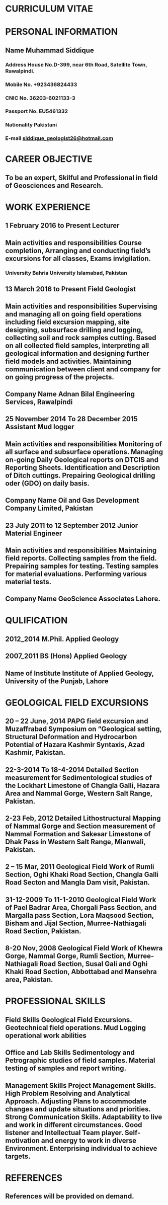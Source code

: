 # CURRICULUM VITAE

# **PERSONAL INFORMATION**
## Name	**Muhammad Siddique** 
### Address	House No.D-399, near 6th Road, Satellite Town, Rawalpindi.
### Mobile No.	+923436824433
### CNIC No.	36203-6021133-3
### Passport No.	EU5461332
### Nationality	Pakistani
### E-mail	siddique_geologist26@hotmail.com

# **CAREER OBJECTIVE**

## To be an expert, Skilful and Professional in field of Geosciences and Research.

# **WORK EXPERIENCE**

##  1 February 2016 to Present	                  Lecturer
## Main activities and responsibilities	  Course completion, Arranging and conducting                                                                                   field’s excursions for all classes, Exams invigilation.
### University	                                                         Bahria University Islamabad, Pakistan

## 13 March 2016 to Present	                     Field Geologist
## Main activities and responsibilities	    Supervising and managing all on going field                                                                                       operations including field excursion mapping, site                                                                           designing, subsurface drilling and logging,                                                                                       collecting soil and rock samples cutting.  Based on                                                                         all collected field samples, interpreting all geological                                                                       information and designing further field models and                                                                           activities. Maintaining communication between client                                                                       and company for on going progress of the projects.
## Company Name	                                     Adnan Bilal Engineering Services, Rawalpindi

## 25   November 2014 To 28 December 2015	Assistant Mud logger
## Main activities and responsibilities	              Monitoring of all surface and subsurface                                                                                            operations. Managing on-going Daily                                                                                                  Geological reports on DTCIS and Reporting                                                                                      Sheets. Identification and Description of Ditch                                                                                  cuttings. Prepairing Geological drilling oder                                                                                     (GDO) on daily basis.
## Company Name                                    	Oil and Gas Development Company Limited, Pakistan
## 23 July 2011 to 12 September 2012         	Junior Material Engineer
## Main activities and responsibilities	       Maintaining field reports. Collecting samples from                                                                            the field. Prepairing samples for testing. Testing                                                                                samples for material evaluations. Performing                                                                                    various material tests.
## Company Name	                                       GeoScience Associates Lahore.


# **QULIFICATION**

## 2012_2014                         	M.Phil. Applied Geology
## 2007_2011	                        BS (Hons) Applied Geology
## Name of Institute	Institute of Applied Geology, University of the Punjab, Lahore 

# **GEOLOGICAL FIELD EXCURSIONS**

## 20 – 22 June, 2014	       PAPG field excursion and Muzaffrabad Symposium on “Geological                                               setting, Structural Deformation and Hydrocarbon Potential of                                                         Hazara Kashmir Syntaxis, Azad Kashmir, Pakistan.
## 22-3-2014 To 18-4-2014	Detailed Section measurement for Sedimentological studies of the                                                Lockhart Limestone of Changla Galli, Hazara Area and Nammal                                                      Gorge, Western Salt Range, Pakistan.         
## 2-23 Feb, 2012	              Detailed Lithostructural Mapping of Nammal Gorge and Section                                                      measurement of Nammal Formation and Sakesar Limestone of                                                     Dhak Pass in Western Salt Range, Mianwali, Pakistan.      
## 2 – 15 Mar, 2011	             Geological Field Work of Rumli Section, Oghi Khaki Road Section,                                                 Changla Galli Road Secton and Mangla Dam visit, Pakistan.   
## 31-12-2009 To 11-1-2010	Geological Field Work of Pael Badrar Area, Chorgali Pass Section,                                                 and Margalla pass Section, Lora Maqsood Section, Bisham and                                                    Jijal Section, Murree-Nathiagali Road Section, Pakistan.            
## 8-20 Nov, 2008	             Geological Field Work of Khewra Gorge, Nammal Gorge, Rumli                                                      Section, Murree-Nathiagali Road Section, Susal Gali and Oghi Khaki                                               Road Section, Abbottabad and Mansehra area, Pakistan.  

# **PROFESSIONAL SKILLS**

## **Field Skills**	                  Geological Field Excursions. Geotechnical field operations. Mud                                                    Logging operational work abilities
## **Office and Lab Skills**	Sedimentology and Petrographic studies of field samples.                                                               Material testing of samples and report writing.
## **Management Skills**       Project Management Skills. High Problem Resolving and                                                                 Analytical Approach. Adjusting Plans to accommodate changes                                                    and update situations and priorities. Strong Communication                                                          Skills. Adaptability to live and work in different circumstances.                                                      Good listener and Intellectual Team player. Self-motivation and                                                     energy to work in diverse Environment. Enterprising individual to                                                 achieve targets.

# **REFERENCES**

## References will be provided on demand. 




```python

```
